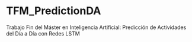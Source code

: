 # TFM_PredictionDA
Trabajo Fin del Máster en Inteligencia Artificial: Predicción de Actividades del Día a Día con Redes LSTM
